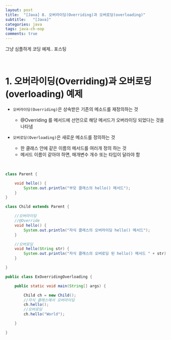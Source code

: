 ```yaml
---
layout: post
title:  "[Java] 8. 오버라이딩(Overriding)과 오버로딩(overloading)"
subtitle:   "[Java]"
categories: java
tags: java-ch-oop
comments: true
---
```


그냥 심플하게 코딩 예제.. 포스팅


<br>

# 1. 오버라이딩(Overriding)과 오버로딩(overloading) 예제

- `오버라이딩(Overriding)`은 상속받은 기존의 메소드를 재정의하는 것
    - @Overriding 를 메서드에 선언으로 해당 메서드가 오버라이딩 되었다는 것을 나타냄

- `오버로딩(Overloading)`은 새로운 메소드를 정의하는 것
    - 한 클래스 안에 같은 이름의 메서드를 여러개 정의 하는 것
    - 메서드 이름이 같아야 하면, 매개변수 개수 또는 타입이 달라야 함

<br>


```java
class Parent {

    void hello() {
        System.out.println("부모 클래스의 hello() 메서드");
    }
}

class Child extends Parent {

    //오버라이딩
    //@Override
    void hello() {
        System.out.println("자식 클래스의 오버라이딩 hello() 메서드");
    }

    //오버로딩
    void hello(String str) {
        System.out.println("자식 클래스의 오버로딩 된 hello() 메서드 " + str);
    }

}

public class ExOverridingOverloading {

    public static void main(String[] args) {

        Child ch = new Child();
        //자식 클래스에서 오버라이딩
        ch.hello();
        //오버로딩
        ch.hello("World");

    }

}
```

